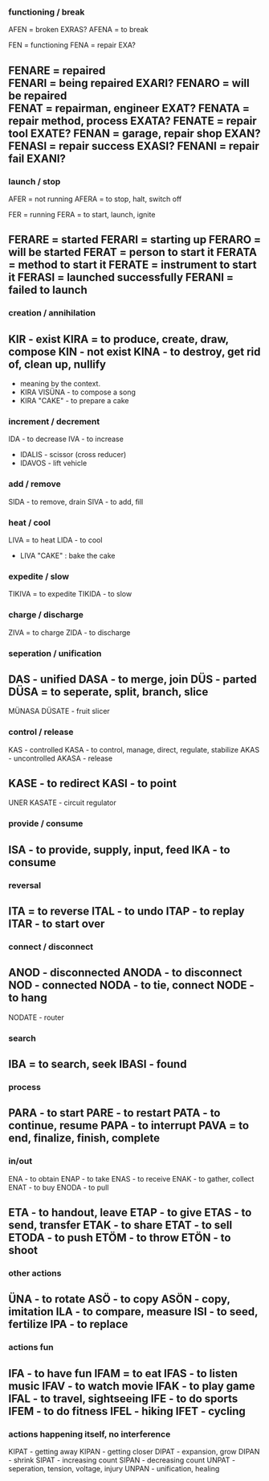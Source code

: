 ### functioning / break
AFEN = broken                    EXRAS?
AFENA = to break

FEN = functioning
FENA = repair                    EXA?

FENARE = repaired                
FENARI = being repaired          EXARI?
FENARO = will be repaired        
FENAT = repairman, engineer      EXAT?
FENATA = repair method, process  EXATA?
FENATE = repair tool             EXATE?
FENAN = garage, repair shop      EXAN?
FENASI = repair success          EXASI?
FENANI = repair fail             EXANI?
------

### launch / stop
AFER = not running
AFERA = to stop, halt, switch off

FER = running
FERA = to start, launch, ignite

FERARE = started
FERARI = starting up
FERARO = will be started
FERAT = person to start it
FERATA = method to start it
FERATE = instrument to start it
FERASI = launched successfully 
FERANI = failed to launch
------

### creation / annihilation
KIR - exist
KIRA = to produce, create, draw, compose
KIN - not exist
KINA - to destroy, get rid of, clean up, nullify
------
* meaning by the context. 
* KIRA VISÜNA - to compose a song
* KIRA "CAKE" - to prepare a cake

### increment / decrement
IDA - to decrease
IVA - to increase
* IDALIS - scissor (cross reducer)
* IDAVOS - lift vehicle

### add / remove
SIDA - to remove, drain
SIVA - to add, fill

### heat / cool
LIVA = to heat
LIDA - to cool
* LIVA "CAKE" : bake the cake

### expedite / slow
TIKIVA = to expedite
TIKIDA - to slow

### charge / discharge
ZIVA = to charge
ZIDA - to discharge

### seperation / unification
DAS - unified
DASA - to merge, join
DÜS - parted
DÜSA = to seperate, split, branch, slice
------
MÜNASA DÜSATE - fruit slicer

### control / release
KAS - controlled
KASA - to control, manage, direct, regulate, stabilize
AKAS - uncontrolled
AKASA - release

KASE - to redirect
KASI - to point
------
UNER KASATE - circuit regulator

### provide / consume
ISA - to provide, supply, input, feed
IKA - to consume
-------

### reversal
ITA = to reverse
ITAL - to undo
ITAP - to replay
ITAR - to start over
------

### connect / disconnect
ANOD - disconnected
ANODA - to disconnect
NOD - connected
NODA - to tie, connect
NODE - to hang
------
NODATE - router

### search
IBA = to search, seek
IBASI - found
------

### process
PARA - to start
PARE - to restart
PATA - to continue, resume
PAPA - to interrupt
PAVA = to end, finalize, finish, complete
------

### in/out
ENA - to obtain
ENAP - to take
ENAS - to receive
ENAK - to gather, collect
ENAT - to buy
ENODA - to pull

ETA - to handout, leave
ETAP - to give
ETAS - to send, transfer
ETAK - to share
ETAT - to sell
ETODA - to push
ETÖM - to throw
ETÖN - to shoot
--------

### other actions
ÜNA - to rotate
ASÖ - to copy
ASÖN - copy, imitation
ILA - to compare, measure
ISI - to seed, fertilize
IPA - to replace
------

### actions fun
IFA - to have fun
IFAM = to eat
IFAS - to listen music
IFAV - to watch movie
IFAK - to play game
IFAL - to travel, sightseeing
IFE - to do sports
IFEM - to do fitness
IFEL - hiking
IFET - cycling
------


### actions happening itself, no interference
KIPAT - getting away
KIPAN - getting closer
DIPAT - expansion, grow
DIPAN - shrink
SIPAT - increasing count
SIPAN - decreasing count
UNPAT - seperation, tension, voltage, injury
UNPAN - unification, healing